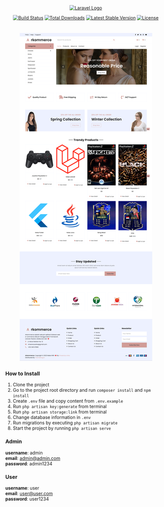 <p align="center"><a href="https://laravel.com" target="_blank"><img src="https://raw.githubusercontent.com/laravel/art/master/logo-lockup/5%20SVG/2%20CMYK/1%20Full%20Color/laravel-logolockup-cmyk-red.svg" width="400" alt="Laravel Logo"></a></p>

<p align="center">
<a href="https://github.com/laravel/framework/actions"><img src="https://github.com/laravel/framework/workflows/tests/badge.svg" alt="Build Status"></a>
<a href="https://packagist.org/packages/laravel/framework"><img src="https://img.shields.io/packagist/dt/laravel/framework" alt="Total Downloads"></a>
<a href="https://packagist.org/packages/laravel/framework"><img src="https://img.shields.io/packagist/v/laravel/framework" alt="Latest Stable Version"></a>
<a href="https://packagist.org/packages/laravel/framework"><img src="https://img.shields.io/packagist/l/laravel/framework" alt="License"></a>
</p>

<h1 align="center"><img src="https://github.com/vinsensiusarko/arkommerce/blob/main/Arkommerce.png"></h1>

### How to Install
1. Clone the project
2. Go to the project root directory and run `composer install` and `npm install`
3. Create `.env` file and copy content from `.env.example`
4. Run `php artisan key:generate` from terminal
4. Run `php artisan storage:link` from terminal
5. Change database information in `.env`
6. Run migrations by executing `php artisan migrate`
7. Start the project by running `php artisan serve`

### Admin
<b>username</b>: admin<br>
<b>email</b>: admin@admin.com<br>
<b>password</b>: admin1234

### User
<b>username</b>: user<br>
<b>email</b>: user@user.com<br>
<b>password</b>: user1234
